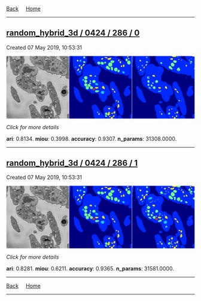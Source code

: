 
[Back](..)&nbsp;&nbsp;&nbsp;&nbsp;&nbsp;[Home](https://leapmanlab.github.io/snapshots)

---

<div class="summary"><a href="0"><h2>random_hybrid_3d / 0424 / 286 / 0</h2></a><p>Created 07 May 2019, 10:53:31
</p><a href="0"><img src="0/media/summary.png" align="center"></a><p>
<i>Click for more details</i>
</p></div>

**ari**: 0.8134. **miou**: 0.3998. **accuracy**: 0.9307. **n_params**: 31308.0000. 

---

<div class="summary"><a href="1"><h2>random_hybrid_3d / 0424 / 286 / 1</h2></a><p>Created 07 May 2019, 10:53:31
</p><a href="1"><img src="1/media/summary.png" align="center"></a><p>
<i>Click for more details</i>
</p></div>

**ari**: 0.8281. **miou**: 0.6211. **accuracy**: 0.9365. **n_params**: 31581.0000. 

---

[Back](..)&nbsp;&nbsp;&nbsp;&nbsp;&nbsp;[Home](https://leapmanlab.github.io/snapshots)

---